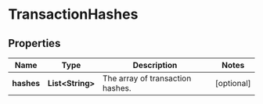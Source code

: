 

# TransactionHashes

## Properties

Name | Type | Description | Notes
------------ | ------------- | ------------- | -------------
**hashes** | **List&lt;String&gt;** | The array of transaction hashes. |  [optional]



